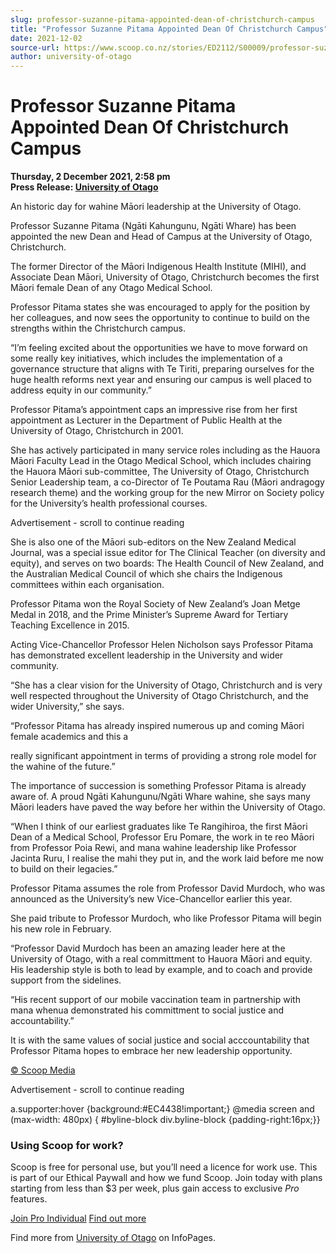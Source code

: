 ```yaml
---
slug: professor-suzanne-pitama-appointed-dean-of-christchurch-campus
title: "Professor Suzanne Pitama Appointed Dean Of Christchurch Campus"
date: 2021-12-02
source-url: https://www.scoop.co.nz/stories/ED2112/S00009/professor-suzanne-pitama-appointed-dean-of-christchurch-campus.htm
author: university-of-otago
---
```

Professor Suzanne Pitama Appointed Dean Of Christchurch Campus
==============================================================

**Thursday, 2 December 2021, 2:58 pm**  
**Press Release: [University of Otago](https://info.scoop.co.nz/University_of_Otago)**

An historic day for wahine Māori leadership at the University of Otago.

Professor Suzanne Pitama (Ngāti Kahungunu, Ngāti Whare) has been appointed the new Dean and Head of Campus at the University of Otago, Christchurch.

The former Director of the Māori Indigenous Health Institute (MIHI), and Associate Dean Māori, University of Otago, Christchurch becomes the first Māori female Dean of any Otago Medical School.

Professor Pitama states she was encouraged to apply for the position by her colleagues, and now sees the opportunity to continue to build on the strengths within the Christchurch campus.

“I’m feeling excited about the opportunities we have to move forward on some really key initiatives, which includes the implementation of a governance structure that aligns with Te Tiriti, preparing ourselves for the huge health reforms next year and ensuring our campus is well placed to address equity in our community.”

Professor Pitama’s appointment caps an impressive rise from her first appointment as Lecturer in the Department of Public Health at the University of Otago, Christchurch in 2001.

She has actively participated in many service roles including as the Hauora Māori Faculty Lead in the Otago Medical School, which includes chairing the Hauora Māori sub-committee, The University of Otago, Christchurch Senior Leadership team, a co-Director of Te Poutama Rau (Māori andragogy research theme) and the working group for the new Mirror on Society policy for the University’s health professional courses.

Advertisement - scroll to continue reading





She is also one of the Māori sub-editors on the New Zealand Medical Journal, was a special issue editor for The Clinical Teacher (on diversity and equity), and serves on two boards: The Health Council of New Zealand, and the Australian Medical Council of which she chairs the Indigenous committees within each organisation.

Professor Pitama won the Royal Society of New Zealand’s Joan Metge Medal in 2018, and the Prime Minister’s Supreme Award for Tertiary Teaching Excellence in 2015.

Acting Vice-Chancellor Professor Helen Nicholson says Professor Pitama has demonstrated excellent leadership in the University and wider community.

“She has a clear vision for the University of Otago, Christchurch and is very well respected throughout the University of Otago Christchurch, and the wider University,” she says.

“Professor Pitama has already inspired numerous up and coming Māori female academics and this a

really significant appointment in terms of providing a strong role model for the wahine of the future.”

The importance of succession is something Professor Pitama is already aware of. A proud Ngāti Kahungunu/Ngāti Whare wahine, she says many Māori leaders have paved the way before her within the University of Otago.

“When I think of our earliest graduates like Te Rangihiroa, the first Māori Dean of a Medical School, Professor Eru Pomare, the work in te reo Māori from Professor Poia Rewi, and mana wahine leadership like Professor Jacinta Ruru, I realise the mahi they put in, and the work laid before me now to build on their legacies.”

Professor Pitama assumes the role from Professor David Murdoch, who was announced as the University’s new Vice-Chancellor earlier this year.

She paid tribute to Professor Murdoch, who like Professor Pitama will begin his new role in February.

“Professor David Murdoch has been an amazing leader here at the University of Otago, with a real committment to Hauora Māori and equity. His leadership style is both to lead by example, and to coach and provide support from the sidelines.

“His recent support of our mobile vaccination team in partnership with mana whenua demonstrated his committment to social justice and accountability.”

It is with the same values of social justice and social acccountability that Professor Pitama hopes to embrace her new leadership opportunity.

[© Scoop Media](http://www.scoop.co.nz/about/terms.html)  

Advertisement - scroll to continue reading



a.supporter:hover {background:#EC4438!important;} @media screen and (max-width: 480px) { #byline-block div.byline-block {padding-right:16px;}}

### Using Scoop for work?

Scoop is free for personal use, but you’ll need a licence for work use. This is part of our Ethical Paywall and how we fund Scoop. Join today with plans starting from less than $3 per week, plus gain access to exclusive _Pro_ features.  
  
[Join Pro Individual](https://pro.scoop.co.nz/Individual/?from=ProIn24) [Find out more](https://pro.scoop.co.nz/using-scoop-for-work/?from=ProIn24)

Find more from [University of Otago](https://info.scoop.co.nz/University_of_Otago) on InfoPages.